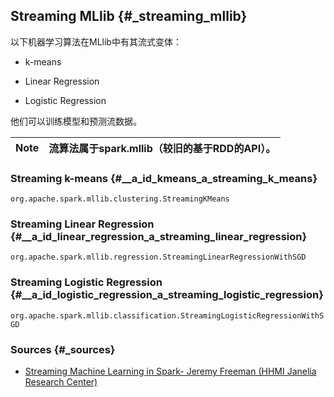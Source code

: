 ## Streaming MLlib {#_streaming_mllib}

以下机器学习算法在MLlib中有其流式变体：

* k-means

* Linear Regression

* Logistic Regression

他们可以训练模型和预测流数据。

| Note | 流算法属于spark.mllib（较旧的基于RDD的API）。 |
| :---: | :--- |


### Streaming k-means {#__a_id_kmeans_a_streaming_k_means}

`org.apache.spark.mllib.clustering.StreamingKMeans`

### Streaming Linear Regression {#__a_id_linear_regression_a_streaming_linear_regression}

`org.apache.spark.mllib.regression.StreamingLinearRegressionWithSGD`

### Streaming Logistic Regression {#__a_id_logistic_regression_a_streaming_logistic_regression}

`org.apache.spark.mllib.classification.StreamingLogisticRegressionWithSGD`

### Sources {#_sources}

* [Streaming Machine Learning in Spark- Jeremy Freeman \(HHMI Janelia Research Center\)](https://youtu.be/uUQTSPvD1mc)





























